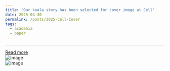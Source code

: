 ```yaml
---
title: 'Our koala story has been selected for cover image at Cell'
date: 2025-04-30
permalink: /posts/2025-Cell-Cover
tags:
  - academia
  - paper
---
```


---

[Read more](/publication/2025-Cell-KoRVA-adaptive-response)  
![image](/images/Posts-2025-Cell-Cover-1.jpg)  
![image](/images/Posts-2025-Cell-Cover-2.png)
